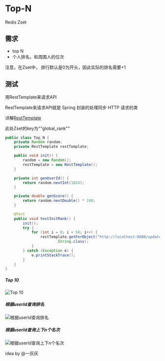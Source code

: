 # Top-N
Redis Zset

## 需求
- top N
- 个人排名，和周围人的位次

注意，在Zset中， 排行默认是0为开头，因此实际的排名需要+1

## 测试

用RestTemplate来请求API

RestTemplate来请求API就是 Spring 封装的处理同步 HTTP 请求的类

详解[RestTemplate](https://juejin.im/post/5cd680eff265da037b612e28#heading-3)

此处Zset的key为""global_rank""
```java
public class Top_N {
    private Random random;
    private RestTemplate restTemplate;

    public void init() {
        random = new Random();
        restTemplate = new RestTemplate();
    }

    private int genUserId() {
        return random.nextInt(1024);
    }

    private double genScore() {
        return random.nextDouble() * 100;
    }

    @Test
    public void testInitRank() {
        init();
        try {
            for (int i = 0; i < 50; i++) {
                restTemplate.getForObject("http://localhost:8080/update?userId=" + genUserId() + "&score=" + genScore(),
                        String.class);
            }
        } catch (Exception e) {
            e.printStackTrace();
        }
    }
}
```
##### Top 10
![Top 10](http://qcorkht4q.bkt.clouddn.com/blog1595231187449.png)

##### 根据userId查询排名
![根据userId查询排名](http://qcorkht4q.bkt.clouddn.com/blog1595231275701.png)

##### 根据userId查询上下n个名次
![根据userId查询上下n个名次](http://qcorkht4q.bkt.clouddn.com/blog1595231333863.png)

idea by @一灰灰
